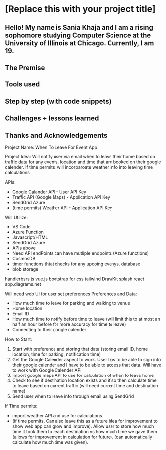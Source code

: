 # [Replace this with your project title]

## Hello! My name is Sania Khaja and I am a rising sophomore studying Computer Science at the University of Illinois at Chicago. Currently, I am 19.

## The Premise

## Tools used

## Step by step (with code snippets)

## Challenges + lessons learned

## Thanks and Acknowledgements

Project Name:
When To Leave For Event App

Project Idea: 
Will notify user via email when to leave their home based on traffic data
for any events, location and time that are booked on their google calender. 
If time permits, will incorparoate weather info into leaving time calculations

APIs:
- Google Calander API - User API Key
- Traffic API (Google Maps) - Application API Key
- SendGrid Azure
- (time permits) Weather API - Application API Key

Will Utilize:
- VS Code
- Azure Function
- Javascript/HTML
- SendGrid Azure
- APIs above
- Need API endPoints can have mutliple endpoints (Azure functions)
- CosmosDB
- timer functions thtat checks for any upcoing evenys. database
- blob storage

handlerbsrs js
vue.js
bootstrap for css
tailwind
DrawKit
splash
react
app.diagrams.net

Will need web UI for user set preferences
Preferences and Data:
- How much time to leave for parking and walking to venue
- Home location
- Email ID
- How much time to notify before time to leave (will limit this to at most an half an hour before for more accuracy for time to leave)
- Connecting to their google calender

How to Start:
1. Start with preference and storing that data (storing email ID, home location, time for parking, notification time)
2. Get the Google Calender aspect to work. User has to be able to sign into their google calender and I have to be able to access that data. Will have to work with Google Calender API
3. Import google maps API to use for calculation of when to leave home
4. Check to see if destination location exists and if so then calculate time to leave based on current traffic (will need current time and destination name)
5. Send user when to leave info through email using SendGrid

If Time permits:
 - import weather API and use for calculations
 - (if time permits. Can also leave this as a future idea for improvement to show web app can grow and improve). Allow user to store how much time it took them to reach destination vs how much time we gave them (allows for improvement in calculation for future). (can automatically calculate how much time was given). 
